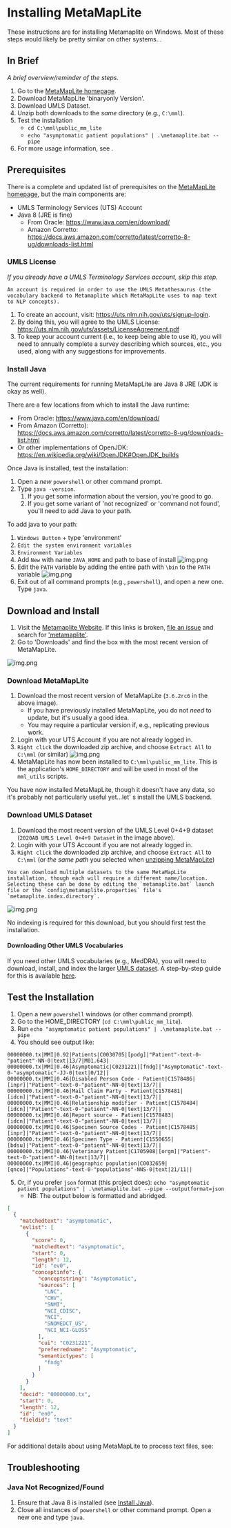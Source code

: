 # Installing MetaMapLite

These instructions are for installing Metamaplite on Windows. Most of these steps would likely be pretty similar on
other systems...

## In Brief

*A brief overview/reminder of the steps.*

1. Go to the [MetaMapLite homepage](https://lhncbc.nlm.nih.gov/ii/tools/MetaMap/run-locally/MetaMapLite.html#Downloads).
2. Download MetaMapLite 'binaryonly Version'.
3. Download UMLS Dataset.
4. Unzip both downloads to the *same* directory (e.g., `C:\mml`).
5. Test the installation
   * `cd C:\mml\public_mm_lite`
   * `echo "asymptomatic patient populations" | .\metamaplite.bat --pipe`
6. For more usage information, see  [](using_mml.md).

## Prerequisites

There is a complete and updated list of prerequisites on
the [MetaMapLite homepage](https://lhncbc.nlm.nih.gov/ii/tools/MetaMap/run-locally/MetaMapLite.html#Prerequisites), but
the main components are:

* UMLS Terminology Services (UTS) Account
* Java 8 (JRE is fine)
    * From Oracle: https://www.java.com/en/download/
    * Amazon Corretto: https://docs.aws.amazon.com/corretto/latest/corretto-8-ug/downloads-list.html

### UMLS License

*If you already have a UMLS Terminology Services account, skip this step.*

```{admonition} UTS Account Required
An account is required in order to use the UMLS Metathesaurus (the vocabulary backend to Metamaplite which MetaMapLite uses to map text to NLP concepts).
```

1. To create an account, visit: https://uts.nlm.nih.gov/uts/signup-login.
2. By doing this, you will agree to the UMLS License: https://uts.nlm.nih.gov/uts/assets/LicenseAgreement.pdf
3. To keep your account current (i.e., to keep being able to use it), you will need to annually complete a survey
   describing which sources, etc., you used, along with any suggestions for improvements.

### Install Java

The current requirements for running MetaMapLite are Java 8 JRE (JDK is okay as well).

There are a few locations from which to install the Java runtime:

* From Oracle: https://www.java.com/en/download/
* From Amazon (Corretto): https://docs.aws.amazon.com/corretto/latest/corretto-8-ug/downloads-list.html
* Or other implementations of OpenJDK: https://en.wikipedia.org/wiki/OpenJDK#OpenJDK_builds

Once Java is installed, test the installation:

1. Open a *new* `powershell` or other command prompt.
2. Type `java -version`.
    1. If you get some information about the version, you're good to go.
    2. If you get some variant of 'not recognized' or 'command not found', you'll need to add Java to your path.

To add java to your path:

1. `Windows Button` + type 'environment'
2. `Edit the system environment variables`
3. `Environment Variables`
4. Add `New` with name `JAVA_HOME` and path to base of install
   ![img.png](images/java_home.png)
5. Edit the `PATH` variable by adding the entire path with `\bin` to the `PATH` variable
   ![img.png](images/java_on_path.png)
6. Exit out of all command prompts (e.g., `powershell`), and open a new one. Type `java`.

## Download and Install

1. Visit the [Metamaplite Website](https://lhncbc.nlm.nih.gov/ii/tools/MetaMap/run-locally/MetaMapLite.html#Downloads).
   If this links is
   broken, [file an issue](https://github.com/kpwhri/batch_metamaplite/issues/new?title=Broken+Link+for+Metamaplite) and
   search for ['metamaplite'](https://www.google.com/search?q=metamaplite).
2. Go to 'Downloads' and find the box with the most recent version of MetaMapLite.

![img.png](images/metamaplite_download_2020ab.png)

### Download MetaMapLite

1. Download the most recent version of MetaMapLite (`3.6.2rc6` in the above image).
    * If you have previously installed MetaMapLite, you do not *need* to update, but it's usually a good idea.
    * You may require a particular version if, e.g., replicating previous work.
2. Login with your UTS Account if you are not already logged in.
3. `Right click` the downloaded zip archive, and choose `Extract All` to `C:\mml` (or similar)
   ![img.png](images/unzip_public_mm_lite.png)
4. MetaMapLite has now been installed to `C:\mml\public_mm_lite`. This is the application's `HOME_DIRECTORY` and will be
   used in most of the `mml_utils` scripts.

You have now installed MetaMapLite, though it doesn't have any data, so it's probably not particularly useful yet...let'
s install the UMLS backend.

### Download UMLS Dataset

1. Download the most recent version of the UMLS Level 0+4+9 dataset (`2020AB UMLS Level 0+4+9 Dataset` in the image
   above).
2. Login with your UTS Account if you are not already logged in.
3. `Right click` the downloaded zip archive, and choose `Extract All` to `C:\mml` (or *the same path* you selected
   when [unzipping MetaMapLite](#download-metamaplite))

```{admonition} Multiple UMLS Datasets
You can download multiple datasets to the same MetaMapLite installation, though each will require a different name/location. Selecting these can be done by editing the `metamaplite.bat` launch file or the `config\metamaplite.properties` file's `metamaplite.index.directory`.
```

![img.png](images/unzip_umls_data.png)

No indexing is required for this download, but you should first test the installation.

#### Downloading Other UMLS Vocabularies

If you need other UMLS vocabularies (e.g., MedDRA), you will need to download, install, and index the
larger [UMLS dataset](https://www.nlm.nih.gov/research/umls/index.html). A step-by-step guide for this is
available [here](install_umls.md).

## Test the Installation

1. Open a new `powershell` windows (or other command prompt).
2. Go to the HOME_DIRECTORY (`cd C:\mml\public_mm_lite`).
3. Run `echo "asymptomatic patient populations" | .\metamaplite.bat --pipe`
4. You should see output like:

```
00000000.tx|MMI|0.92|Patients|C0030705|[podg]|"Patient"-text-0-"patient"-NN-0|text|13/7|M01.643|
00000000.tx|MMI|0.46|Asymptomatic|C0231221|[fndg]|"Asymptomatic"-text-0-"asymptomatic"-JJ-0|text|0/12||
00000000.tx|MMI|0.46|Disabled Person Code - Patient|C1578486|[inpr]|"Patient"-text-0-"patient"-NN-0|text|13/7||
00000000.tx|MMI|0.46|Mail Claim Party - Patient|C1578481|[idcn]|"Patient"-text-0-"patient"-NN-0|text|13/7||
00000000.tx|MMI|0.46|Relationship modifier - Patient|C1578484|[idcn]|"Patient"-text-0-"patient"-NN-0|text|13/7||
00000000.tx|MMI|0.46|Report source - Patient|C1578483|[idcn]|"Patient"-text-0-"patient"-NN-0|text|13/7||
00000000.tx|MMI|0.46|Specimen Source Codes - Patient|C1578485|[inpr]|"Patient"-text-0-"patient"-NN-0|text|13/7||
00000000.tx|MMI|0.46|Specimen Type - Patient|C1550655|[bdsu]|"Patient"-text-0-"patient"-NN-0|text|13/7||
00000000.tx|MMI|0.46|Veterinary Patient|C1705908|[orgm]|"Patient"-text-0-"patient"-NN-0|text|13/7||
00000000.tx|MMI|0.46|geographic population|C0032659|[qnco]|"Populations"-text-0-"populations"-NNS-0|text|21/11||
```

5. Or, if you prefer `json` format (this project
   does): `echo "asymptomatic patient populations" | .\metamaplite.bat --pipe --outputformat=json`
   * NB: The output below is formatted and abridged.

```json
[  
  {
    "matchedtext": "asymptomatic",
    "evlist": [
      {
        "score": 0,
        "matchedtext": "asymptomatic",
        "start": 0,
        "length": 12,
        "id": "ev0",
        "conceptinfo": {
          "conceptstring": "Asymptomatic",
          "sources": [
            "LNC",
            "CHV",
            "SNMI",
            "NCI_CDISC",
            "NCI",
            "SNOMEDCT_US",
            "NCI_NCI-GLOSS"
          ],
          "cui": "C0231221",
          "preferredname": "Asymptomatic",
          "semantictypes": [
            "fndg"
          ]
        }
      }
    ],
    "docid": "00000000.tx",
    "start": 0,
    "length": 12,
    "id": "en0",
    "fieldid": "text"
  }
]
```

For additional details about using MetaMapLite to process text files, see: [](using_mml.md)

## Troubleshooting

### Java Not Recognized/Found

1. Ensure that Java 8 is installed (see [Install Java](#install-java)).
2. Close all instances of `powershell` or other command prompt. Open a new one and type `java`.
